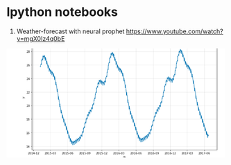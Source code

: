 # Ipython notebooks

1. Weather-forecast with neural prophet
https://www.youtube.com/watch?v=mgX0Iz4q0bE

![](weather-forecast.png)